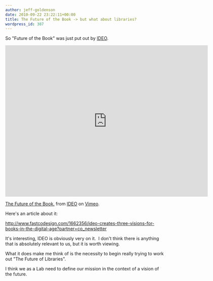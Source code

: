 ```yaml
---
author: jeff-goldenson
date: 2010-09-22 23:22:11+00:00
title: The Future of the Book -> but what about libraries?
wordpress_id: 387
---
```


So "Future of the Book" was just put out by [IDEO](http://www.ideo.com).

<div class="embed-container"><iframe title="The Future of the Book" src="https://player.vimeo.com/video/15142335" width="640" height="480" frameborder="0" webkitallowfullscreen mozallowfullscreen allowfullscreen></iframe></div>

[The Future of the Book.](http://vimeo.com/15142335) from [IDEO](http://vimeo.com/ideo) on [Vimeo](http://vimeo.com).

Here's an article about it:

http://www.fastcodesign.com/1662356/ideo-creates-three-visions-for-books-in-the-digital-age?partner=co_newsletter

It's interesting, IDEO is obviously very on it.  I don't think there is anything that is absolutely relevant to us, but it is worth viewing.

What it does make me think of is the necessity to begin really trying to work out "The Future of Libraries".

I think we as a Lab need to define our mission in the context of a vision of the future.

